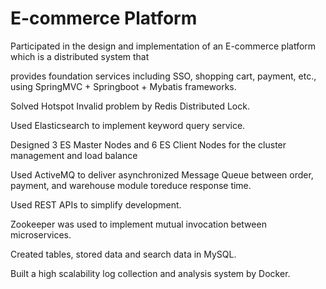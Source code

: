 # E-commerce Platform
Participated in the design and implementation of an E-commerce platform which is a distributed system that

provides foundation services including SSO, shopping cart, payment, etc., using SpringMVC + Springboot +
Mybatis frameworks.

Solved Hotspot Invalid problem by Redis Distributed Lock.

Used Elasticsearch to implement keyword query service.

Designed 3 ES Master Nodes and 6 ES Client Nodes for the cluster management and load balance

Used ActiveMQ to deliver asynchronized Message Queue between order, payment, and warehouse module toreduce response time.

Used REST APIs to simplify development.

Zookeeper was used to implement mutual invocation between microservices.

Created tables, stored data and search data in MySQL.

Built a high scalability log collection and analysis system by Docker.

